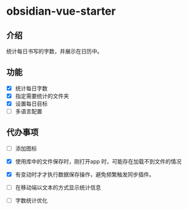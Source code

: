 # obsidian-vue-starter

## 介绍
统计每日书写的字数，并展示在日历中。

## 功能
- [x] 统计每日字数
- [x] 指定需要统计的文件夹
- [x] 设置每日目标
- [ ] 多语言配置

## 代办事项
- [ ] 添加图标
- [x] 使用库中的文件保存时，刚打开app 时，可能存在加载不到文件的情况
- [x] 有变动时才才执行数据保存操作，避免频繁触发同步插件。
- [ ] 在移动端以文本的方式显示统计信息
- [ ] 字数统计优化



